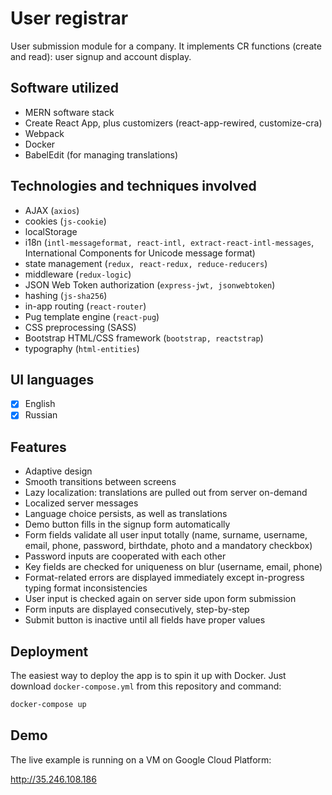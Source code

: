 # User registrar

User submission module for a company. It implements CR functions (create and read): user signup and account display.

## Software utilized
* MERN software stack
* Create React App, plus customizers (react-app-rewired, customize-cra)
* Webpack
* Docker
* BabelEdit (for managing translations)

## Technologies and techniques involved
* AJAX (`axios`)
* cookies (`js-cookie`)
* localStorage
* i18n (`intl-messageformat, react-intl, extract-react-intl-messages`, International Components for Unicode message format)
* state management (`redux, react-redux, reduce-reducers`)
* middleware (`redux-logic`)
* JSON Web Token authorization (`express-jwt, jsonwebtoken`)
* hashing (`js-sha256`)
* in-app routing (`react-router`)
* Pug template engine (`react-pug`)
* CSS preprocessing (SASS)
* Bootstrap HTML/CSS framework (`bootstrap, reactstrap`)
* typography (`html-entities`)

## UI languages
- [x] English
- [x] Russian

## Features
* Adaptive design
* Smooth transitions between screens
* Lazy localization: translations are pulled out from server on-demand
* Localized server messages
* Language choice persists, as well as translations
* Demo button fills in the signup form automatically
* Form fields validate all user input totally (name, surname, username, email, phone, password, birthdate, photo and a mandatory checkbox)
* Password inputs are cooperated with each other
* Key fields are checked for uniqueness on blur (username, email, phone)
* Format-related errors are displayed immediately except in-progress typing format inconsistencies
* User input is checked again on server side upon form submission
* Form inputs are displayed consecutively, step-by-step
* Submit button is inactive until all fields have proper values

## Deployment
The easiest way to deploy the app is to spin it up with Docker. Just download `docker-compose.yml` from this repository and command:
```bash
docker-compose up
```

## Demo
The live example is running on a VM on Google Cloud Platform:

http://35.246.108.186